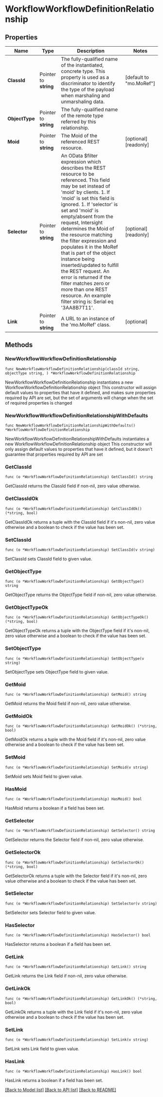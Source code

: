 # WorkflowWorkflowDefinitionRelationship

## Properties

Name | Type | Description | Notes
------------ | ------------- | ------------- | -------------
**ClassId** | Pointer to **string** | The fully-qualified name of the instantiated, concrete type. This property is used as a discriminator to identify the type of the payload when marshaling and unmarshaling data. | [default to "mo.MoRef"]
**ObjectType** | Pointer to **string** | The fully-qualified name of the remote type referred by this relationship. | 
**Moid** | Pointer to **string** | The Moid of the referenced REST resource. | [optional] [readonly] 
**Selector** | Pointer to **string** | An OData $filter expression which describes the REST resource to be referenced. This field may be set instead of &#39;moid&#39; by clients. 1. If &#39;moid&#39; is set this field is ignored. 1. If &#39;selector&#39; is set and &#39;moid&#39; is empty/absent from the request, Intersight determines the Moid of the resource matching the filter expression and populates it in the MoRef that is part of the object instance being inserted/updated to fulfill the REST request. An error is returned if the filter matches zero or more than one REST resource. An example filter string is: Serial eq &#39;3AA8B7T11&#39;. | [optional] [readonly] 
**Link** | Pointer to **string** | A URL to an instance of the &#39;mo.MoRef&#39; class. | [optional] 

## Methods

### NewWorkflowWorkflowDefinitionRelationship

`func NewWorkflowWorkflowDefinitionRelationship(classId string, objectType string, ) *WorkflowWorkflowDefinitionRelationship`

NewWorkflowWorkflowDefinitionRelationship instantiates a new WorkflowWorkflowDefinitionRelationship object
This constructor will assign default values to properties that have it defined,
and makes sure properties required by API are set, but the set of arguments
will change when the set of required properties is changed

### NewWorkflowWorkflowDefinitionRelationshipWithDefaults

`func NewWorkflowWorkflowDefinitionRelationshipWithDefaults() *WorkflowWorkflowDefinitionRelationship`

NewWorkflowWorkflowDefinitionRelationshipWithDefaults instantiates a new WorkflowWorkflowDefinitionRelationship object
This constructor will only assign default values to properties that have it defined,
but it doesn't guarantee that properties required by API are set

### GetClassId

`func (o *WorkflowWorkflowDefinitionRelationship) GetClassId() string`

GetClassId returns the ClassId field if non-nil, zero value otherwise.

### GetClassIdOk

`func (o *WorkflowWorkflowDefinitionRelationship) GetClassIdOk() (*string, bool)`

GetClassIdOk returns a tuple with the ClassId field if it's non-nil, zero value otherwise
and a boolean to check if the value has been set.

### SetClassId

`func (o *WorkflowWorkflowDefinitionRelationship) SetClassId(v string)`

SetClassId sets ClassId field to given value.


### GetObjectType

`func (o *WorkflowWorkflowDefinitionRelationship) GetObjectType() string`

GetObjectType returns the ObjectType field if non-nil, zero value otherwise.

### GetObjectTypeOk

`func (o *WorkflowWorkflowDefinitionRelationship) GetObjectTypeOk() (*string, bool)`

GetObjectTypeOk returns a tuple with the ObjectType field if it's non-nil, zero value otherwise
and a boolean to check if the value has been set.

### SetObjectType

`func (o *WorkflowWorkflowDefinitionRelationship) SetObjectType(v string)`

SetObjectType sets ObjectType field to given value.


### GetMoid

`func (o *WorkflowWorkflowDefinitionRelationship) GetMoid() string`

GetMoid returns the Moid field if non-nil, zero value otherwise.

### GetMoidOk

`func (o *WorkflowWorkflowDefinitionRelationship) GetMoidOk() (*string, bool)`

GetMoidOk returns a tuple with the Moid field if it's non-nil, zero value otherwise
and a boolean to check if the value has been set.

### SetMoid

`func (o *WorkflowWorkflowDefinitionRelationship) SetMoid(v string)`

SetMoid sets Moid field to given value.

### HasMoid

`func (o *WorkflowWorkflowDefinitionRelationship) HasMoid() bool`

HasMoid returns a boolean if a field has been set.

### GetSelector

`func (o *WorkflowWorkflowDefinitionRelationship) GetSelector() string`

GetSelector returns the Selector field if non-nil, zero value otherwise.

### GetSelectorOk

`func (o *WorkflowWorkflowDefinitionRelationship) GetSelectorOk() (*string, bool)`

GetSelectorOk returns a tuple with the Selector field if it's non-nil, zero value otherwise
and a boolean to check if the value has been set.

### SetSelector

`func (o *WorkflowWorkflowDefinitionRelationship) SetSelector(v string)`

SetSelector sets Selector field to given value.

### HasSelector

`func (o *WorkflowWorkflowDefinitionRelationship) HasSelector() bool`

HasSelector returns a boolean if a field has been set.

### GetLink

`func (o *WorkflowWorkflowDefinitionRelationship) GetLink() string`

GetLink returns the Link field if non-nil, zero value otherwise.

### GetLinkOk

`func (o *WorkflowWorkflowDefinitionRelationship) GetLinkOk() (*string, bool)`

GetLinkOk returns a tuple with the Link field if it's non-nil, zero value otherwise
and a boolean to check if the value has been set.

### SetLink

`func (o *WorkflowWorkflowDefinitionRelationship) SetLink(v string)`

SetLink sets Link field to given value.

### HasLink

`func (o *WorkflowWorkflowDefinitionRelationship) HasLink() bool`

HasLink returns a boolean if a field has been set.


[[Back to Model list]](../README.md#documentation-for-models) [[Back to API list]](../README.md#documentation-for-api-endpoints) [[Back to README]](../README.md)


